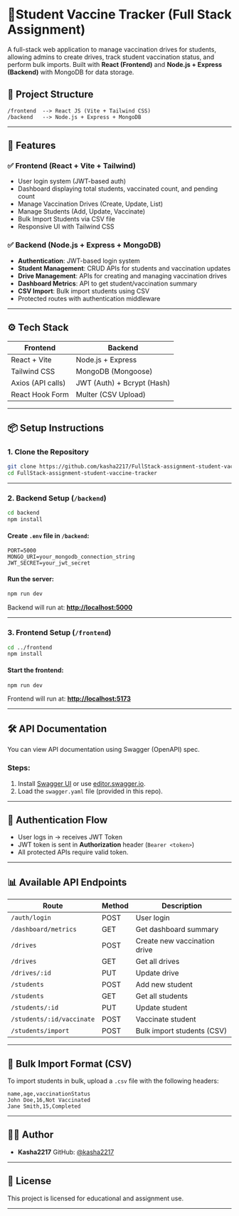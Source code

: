 # 📅Student Vaccine Tracker (Full Stack Assignment)

A full-stack web application to manage vaccination drives for students, allowing admins to create drives, track student vaccination status, and perform bulk imports. Built with **React (Frontend)** and **Node.js + Express (Backend)** with MongoDB for data storage.

## 📂 Project Structure

```
/frontend  --> React JS (Vite + Tailwind CSS)
/backend   --> Node.js + Express + MongoDB
```

---

## 🚀 Features

### ✅ Frontend (React + Vite + Tailwind)

* User login system (JWT-based auth)
* Dashboard displaying total students, vaccinated count, and pending count
* Manage Vaccination Drives (Create, Update, List)
* Manage Students (Add, Update, Vaccinate)
* Bulk Import Students via CSV file
* Responsive UI with Tailwind CSS

### ✅ Backend (Node.js + Express + MongoDB)

* **Authentication**: JWT-based login system
* **Student Management**: CRUD APIs for students and vaccination updates
* **Drive Management**: APIs for creating and managing vaccination drives
* **Dashboard Metrics**: API to get student/vaccination summary
* **CSV Import**: Bulk import students using CSV
* Protected routes with authentication middleware

---

## ⚙️ Tech Stack

| Frontend          | Backend                    |
| ----------------- | -------------------------- |
| React + Vite      | Node.js + Express          |
| Tailwind CSS      | MongoDB (Mongoose)         |
| Axios (API calls) | JWT (Auth) + Bcrypt (Hash) |
| React Hook Form   | Multer (CSV Upload)        |

---

## 📦 Setup Instructions

### 1. Clone the Repository

```bash
git clone https://github.com/kasha2217/FullStack-assignment-student-vaccine-tracker.git
cd FullStack-assignment-student-vaccine-tracker
```

---

### 2. Backend Setup (`/backend`)

```bash
cd backend
npm install
```

#### Create `.env` file in `/backend`:

```env
PORT=5000
MONGO_URI=your_mongodb_connection_string
JWT_SECRET=your_jwt_secret
```

#### Run the server:

```bash
npm run dev
```

Backend will run at: **[http://localhost:5000](http://localhost:5000)**

---

### 3. Frontend Setup (`/frontend`)

```bash
cd ../frontend
npm install
```

#### Start the frontend:

```bash
npm run dev
```

Frontend will run at: **[http://localhost:5173](http://localhost:5173)**

---

## 🛠️ API Documentation

You can view API documentation using Swagger (OpenAPI) spec.

### Steps:

1. Install [Swagger UI](https://editor.swagger.io/) or use [editor.swagger.io](https://editor.swagger.io/).
2. Load the `swagger.yaml` file (provided in this repo).

---

## 🔐 Authentication Flow

* User logs in → receives JWT Token
* JWT token is sent in **Authorization** header (`Bearer <token>`)
* All protected APIs require valid token.

---

## 📊 Available API Endpoints

| Route                     | Method | Description                  |
| ------------------------- | ------ | ---------------------------- |
| `/auth/login`             | POST   | User login                   |
| `/dashboard/metrics`      | GET    | Get dashboard summary        |
| `/drives`                 | POST   | Create new vaccination drive |
| `/drives`                 | GET    | Get all drives               |
| `/drives/:id`             | PUT    | Update drive                 |
| `/students`               | POST   | Add new student              |
| `/students`               | GET    | Get all students             |
| `/students/:id`           | PUT    | Update student               |
| `/students/:id/vaccinate` | POST   | Vaccinate student            |
| `/students/import`        | POST   | Bulk import students (CSV)   |

---

## 📅 Bulk Import Format (CSV)

To import students in bulk, upload a `.csv` file with the following headers:

```csv
name,age,vaccinationStatus
John Doe,16,Not Vaccinated
Jane Smith,15,Completed
```

---

## 👩‍💻 Author

* **Kasha2217**
  GitHub: [@kasha2217](https://github.com/kasha2217)

---

## 📜 License

This project is licensed for educational and assignment use.

---

